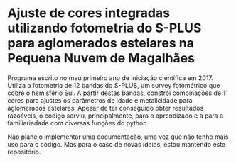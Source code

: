 # Ajuste de cores integradas utilizando fotometria do S-PLUS para aglomerados estelares na Pequena Nuvem de Magalhães

Programa escrito no meu primeiro ano de iniciação científica em 2017. Utiliza a fotometria de 12 bandas do S-PLUS, um survey fotométrico que cobre o hemisfério Sul. A partir destas bandas, constrói combinações de 11 cores para ajustes os parâmetros de idade e metalicidade para aglomerados estelares.
Apesar de ter conseguido obter resultados razoáveis, o código serviu, principalmente, para o aprendizado e a para a familiariadade com diversas funções do python. 

Não planejo implementar uma documentação, uma vez que não tenho mais uso para o código. Mas para o caso de novas ideias, estou mantendo este repositório.

